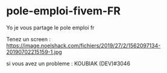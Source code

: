 # pole-emploi-fivem-FR
Yo je vous partage le pole emploi fr 

Tenez un screen :  https://image.noelshack.com/fichiers/2019/27/2/1562097134-20190702215159-1.jpg


si vous avez un probleme : KOUBIAK (DEV)#3046
